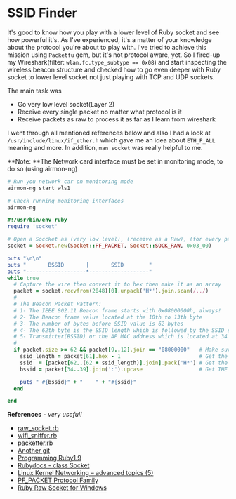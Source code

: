 # SSID Finder

It's good to know how you play with a lower level of Ruby socket and see how powerful it's. As I've experienced, it's a matter of your knowledge about the protocol you're about to play with. I've tried to achieve this mission using `Packetfu` gem, but it's not protocol aware, yet. So I fired-up my Wireshark\(filter: `wlan.fc.type_subtype == 0x08`\) and start inspecting the wireless beacon structure and checked how to go even deeper with Ruby socket to lower level socket not just playing with TCP and UDP sockets.

The main task was

* Go very low level socket\(Layer 2\)
* Receive every single packet no matter what protocol is it
* Receive packets as raw to process it as far as I learn from wireshark 

I went through all mentioned references below and also I had a look at `/usr/include/linux/if_ether.h` which gave me an idea about `ETH_P_ALL` meaning and more. In addition, `man socket` was really helpful to me.

**Note: **The Network card interface must be set in monitoring mode, to do so \(using airmon-ng\)

```bash
# Run you network car on monitoring mode
airmon-ng start wls1

# Check running monitoring interfaces
airmon-ng
```

```ruby
#!/usr/bin/env ruby
require 'socket'

# Open a Soccket as (very low level), (receive as a Raw), (for every packet(ETH_P_ALL))
socket = Socket.new(Socket::PF_PACKET, Socket::SOCK_RAW, 0x03_00)

puts "\n\n"
puts "       BSSID       |       SSID        "  
puts "-------------------*-------------------"
while true
  # Capture the wire then convert it to hex then make it as an array
  packet = socket.recvfrom(2048)[0].unpack('H*').join.scan(/../)
  #
  # The Beacon Packet Pattern:
  # 1- The IEEE 802.11 Beacon frame starts with 0x08000000h, always!
  # 2- The Beacon frame value located at the 10th to 13th byte
  # 3- The number of bytes before SSID value is 62 bytes
  # 4- The 62th byte is the SSID length which is followed by the SSID string
  # 5- Transmitter(BSSID) or the AP MAC address which is located at 34 to 39 bytes 
  #
  if packet.size >= 62 && packet[9..12].join == "08000000"   # Make sure it's a Beacon frame
    ssid_length = packet[61].hex - 1                         # Get the SSID's length
    ssid  = [packet[62..(62 + ssid_length)].join].pack('H*') # Get the SSID 
    bssid = packet[34..39].join(':').upcase                  # Get THE BSSID

    puts " #{bssid}" + "    " + "#{ssid}"
  end

end
```





**References** - _very useful!_

* [raw\_socket.rb](https://gist.github.com/k-sone/8036832#file-raw_sock-rb)
* [wifi\_sniffer.rb](https://gist.github.com/amejiarosario/5420854)
* [packetter.rb](https://github.com/lrks/packetter/blob/master/ruby/packetter.rb)
* [Another git](https://gist.github.com/sam113101/aad031bcc50746956a29)
* [Programming Ruby1.9](http://media.pragprog.com/titles/ruby3/app_socket.pdf)
* [Rubydocs - class Socket](http://docs.ruby-lang.org/en/2.3.0/Socket.html)
* [Linux Kernel Networking – advanced topics \(5\)](http://www.haifux.org/lectures/217/netLec5.pdf)
* [PF\_PACKET Protocol Family](http://curioushq.blogspot.com/2011/05/pfpacket-protocol-family.html)
* [Ruby Raw Socket for Windows](http://curioushq.blogspot.com/2011/05/ruby-raw-socket-for-windows.html)




